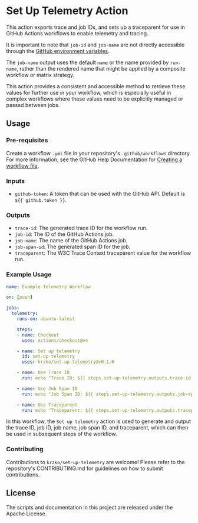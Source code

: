 # Set Up Telemetry Action

This action exports trace and job IDs, and sets up a traceparent for use in GitHub Actions workflows to enable telemetry and tracing.

It is important to note that `job-id` and `job-name` are not directly accessible through the [GitHub environment variables](https://docs.github.com/en/actions/learn-github-actions/variables).

The `job-name` output uses the default `name` or the name provided by `run-name`, rather than the rendered name that might be applied by a composite workflow or matrix strategy.

This action provides a consistent and accessible method to retrieve these values for further use in your workflow, which is especially useful in complex workflows where these values need to be explicitly managed or passed between jobs.

## Usage

### Pre-requisites

Create a workflow `.yml` file in your repository's `.github/workflows` directory. For more information, see the GitHub Help Documentation for [Creating a workflow file](https://help.github.com/en/articles/configuring-a-workflow#creating-a-workflow-file).

### Inputs

- `github-token`: A token that can be used with the GitHub API. Default is `${{ github.token }}`.

### Outputs

- `trace-id`: The generated trace ID for the workflow run.
- `job-id`: The ID of the GitHub Actions job.
- `job-name`: The name of the GitHub Actions job.
- `job-span-id`: The generated span ID for the job.
- `traceparent`: The W3C Trace Context traceparent value for the workflow run.

### Example Usage

```yaml
name: Example Telemetry Workflow

on: [push]

jobs:
  telemetry:
    runs-on: ubuntu-latest

    steps:
    - name: Checkout
      uses: actions/checkout@v4

    - name: Set up telemetry
      id: set-up-telemetry
      uses: krzko/set-up-telemetry@v0.1.0

    - name: Use Trace ID
      run: echo "Trace ID: ${{ steps.set-up-telemetry.outputs.trace-id }}"

    - name: Use Job Span ID
      run: echo "Job Span ID: ${{ steps.set-up-telemetry.outputs.job-span-id }}"

    - name: Use Traceparent
      run: echo "Traceparent: ${{ steps.set-up-telemetry.outputs.traceparent }}"
```

In this workflow, the `Set up telemetry` action is used to generate and output the trace ID, job ID, job name, job span ID, and traceparent, which can then be used in subsequent steps of the workflow.

### Contributing

Contributions to `krzko/set-up-telemetry` are welcome! Please refer to the repository's CONTRIBUTING.md for guidelines on how to submit contributions.

## License

The scripts and documentation in this project are released under the Apache License.
